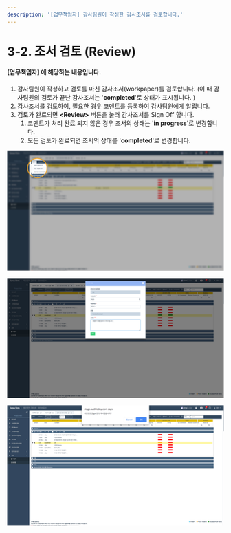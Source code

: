 ```yaml
---
description: '[업무책임자] 감사팀원이 작성한 감사조서를 검토합니다.'
---
```


# 3-2. 조서 검토 \(Review\)

#### \[업무책임자\] 에 해당하는 내용입니다. 

1. 감사팀원이 작성하고 검토를 마친 감사조서\(workpaper\)를 검토합니다. \(이 때 감사팀원의 검토가 끝난 감사조서는 '**completed**'로 상태가 표시됩니다. \)
2. 감사조서를 검토하여, 필요한 경우 코멘트를 등록하여 감사팀원에게 알립니다. 
3. 검토가 완료되면 **&lt;Review&gt;** 버튼을 눌러 감사조서를 Sign Off 합니다. 
   1. 코멘트가 처리 완료 되지 않은 경우 조서의 상태는 '**in progress**'로 변경합니다.
   2. 모든 검토가 완료되면 조서의 상태를 '**completed**'로 변경합니다. 

![2. &#xD544;&#xC694;&#xD55C; &#xACBD;&#xC6B0; &#xCF54;&#xBA58;&#xD2B8;&#xB97C; &#xB4F1;&#xB85D;&#xD558;&#xC5EC; &#xD300;&#xC6D0;&#xC5D0;&#xAC8C; &#xC54C;&#xB9BD;&#xB2C8;&#xB2E4;. ](../../../.gitbook/assets/3-2-wp_review_1.jpg)

![2-2. &#xCF54;&#xBA58;&#xD2B8; &#xC791;&#xC131; &#xD654;&#xBA74;](../../../.gitbook/assets/3-2-wp_review_2.jpg)

![3. &#xC870;&#xC11C; &#xAC80;&#xD1A0;&#xB97C; &#xB9C8;&#xCE5C; &#xD6C4; Review &#xBC84;&#xD2BC;&#xC744; &#xB20C;&#xB7EC; Sign Off &#xD569;&#xB2C8;&#xB2E4;. ](../../../.gitbook/assets/3-2-wp_review_3.jpg)



